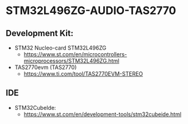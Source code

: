 # STM32L496ZG-AUDIO-TAS2770

## Development Kit:
- STM32 Nucleo-card STM32L496ZG
  - https://www.st.com/en/microcontrollers-microprocessors/STM32L496ZG.html
- TAS2770evm (TAS2770)
  - https://www.ti.com/tool/TAS2770EVM-STEREO

## IDE
- STM32CubeIde:
  - https://www.st.com/en/development-tools/stm32cubeide.html
